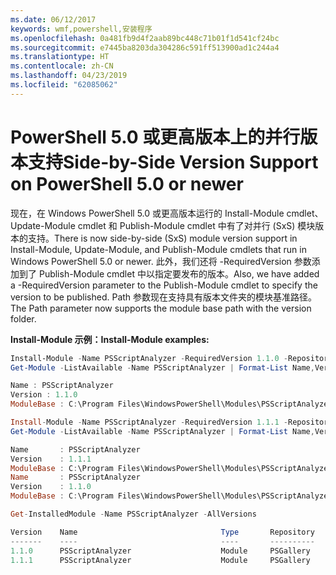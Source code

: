 ```yaml
---
ms.date: 06/12/2017
keywords: wmf,powershell,安装程序
ms.openlocfilehash: 0a481fb9d4f2aab89bc448c71b01f1d541cf24bc
ms.sourcegitcommit: e7445ba8203da304286c591ff513900ad1c244a4
ms.translationtype: HT
ms.contentlocale: zh-CN
ms.lasthandoff: 04/23/2019
ms.locfileid: "62085062"
---
```

# <a name="side-by-side-version-support-on-powershell-50-or-newer"></a><span data-ttu-id="4a483-102">PowerShell 5.0 或更高版本上的并行版本支持</span><span class="sxs-lookup"><span data-stu-id="4a483-102">Side-by-Side Version Support on PowerShell 5.0 or newer</span></span>

<span data-ttu-id="4a483-103">现在，在 Windows PowerShell 5.0 或更高版本运行的 Install-Module cmdlet、Update-Module cmdlet 和 Publish-Module cmdlet 中有了对并行 (SxS) 模块版本的支持。</span><span class="sxs-lookup"><span data-stu-id="4a483-103">There is now side-by-side (SxS) module version support in Install-Module, Update-Module, and Publish-Module cmdlets that run in Windows PowerShell 5.0 or newer.</span></span>
<span data-ttu-id="4a483-104">此外，我们还将 -RequiredVersion 参数添加到了 Publish-Module cmdlet 中以指定要发布的版本。</span><span class="sxs-lookup"><span data-stu-id="4a483-104">Also, we have added a -RequiredVersion parameter to the Publish-Module cmdlet to specify the version to be published.</span></span> <span data-ttu-id="4a483-105">Path 参数现在支持具有版本文件夹的模块基准路径。</span><span class="sxs-lookup"><span data-stu-id="4a483-105">The Path parameter now supports the module base path with the version folder.</span></span>

<span data-ttu-id="4a483-106">**Install-Module 示例：**</span><span class="sxs-lookup"><span data-stu-id="4a483-106">**Install-Module examples:**</span></span>
```powershell
Install-Module -Name PSScriptAnalyzer -RequiredVersion 1.1.0 -Repository PSGallery
Get-Module -ListAvailable -Name PSScriptAnalyzer | Format-List Name,Version,ModuleBase

Name : PSScriptAnalyzer
Version : 1.1.0
ModuleBase : C:\Program Files\WindowsPowerShell\Modules\PSScriptAnalyzer\1.1.0

Install-Module -Name PSScriptAnalyzer -RequiredVersion 1.1.1 -Repository PSGallery
Get-Module -ListAvailable -Name PSScriptAnalyzer | Format-List Name,Version,ModuleBase

Name       : PSScriptAnalyzer
Version    : 1.1.1
ModuleBase : C:\Program Files\WindowsPowerShell\Modules\PSScriptAnalyzer\1.1.1
Name       : PSScriptAnalyzer
Version    : 1.1.0
ModuleBase : C:\Program Files\WindowsPowerShell\Modules\PSScriptAnalyzer\1.1.0

Get-InstalledModule -Name PSScriptAnalyzer -AllVersions

Version    Name                                Type       Repository           Description
-------    ----                                ----       ----------           -----------
1.1.0      PSScriptAnalyzer                    Module     PSGallery            PSScriptAnalyzer provides script analysis...
1.1.1      PSScriptAnalyzer                    Module     PSGallery            PSScriptAnalyzer provides script analysis...
```
